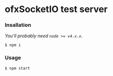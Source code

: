 # ofxSocketIO test server

### Insallation

*You'll probably need `node >= v4.x.x`.*

```
$ npm i
```

### Usage
```
$ npm start
```